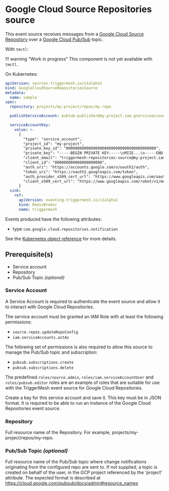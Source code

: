 # Google Cloud Source Repositories source

This event source receives messages from a [Google Cloud Source Repository][gc-source-repositories]
over a [Google Cloud Pub/Sub][gc-source-repositories-events] topic.

With `tmctl`:

!!! warning "Work in progress"
    This component is not yet available with `tmctl`.

On Kubernetes:

```yaml
apiVersion: sources.triggermesh.io/v1alpha1
kind: GoogleCloudSourceRepositoriesSource
metadata:
  name: sample
spec:
  repository: projects/my-project/repos/my-repo

  publishServiceAccount: pubsub-publisher@my-project.iam.gserviceaccount.com

  serviceAccountKey:
    value: >-
      {
        "type": "service_account",
        "project_id": "my-project",
        "private_key_id": "0000000000000000000000000000000000000000",
        "private_key": "-----BEGIN PRIVATE KEY-----\nMIIE...\n-----END PRIVATE KEY-----\n",
        "client_email": "triggermesh-repositories-source@my-project.iam.gserviceaccount.com",
        "client_id": "000000000000000000000",
        "auth_uri": "https://accounts.google.com/o/oauth2/auth",
        "token_uri": "https://oauth2.googleapis.com/token",
        "auth_provider_x509_cert_url": "https://www.googleapis.com/oauth2/v1/certs",
        "client_x509_cert_url": "https://www.googleapis.com/robot/v1/metadata/x509/triggermesh-repositories-source%40my-project.iam.gserviceaccount.com"
      }
  sink:
    ref:
      apiVersion: eventing.triggermesh.io/v1alpha1
      kind: RedisBroker
      name: triggermesh
```

Events produced have the following attributes:

* type `com.google.cloud.repositories.notification`

See the [Kubernetes object reference](../../reference/sources/#sources.triggermesh.io/v1alpha1.GoogleCloudSourceRepositoriesSource) for more details.

## Prerequisite(s)

- Service account
- Repository
- Pub/Sub Topic _(optional)_

### Service Account

A Service Account is required to authenticate the event source and allow it to interact with Google
Cloud Repositories.

The service account must be granted an IAM Role with at least the following permissions:

- `source.repos.updateRepoConfig`
- `iam.serviceAccounts.actAs`

The following set of permissions is also required to allow this source to manage the Pub/Sub topic and subscription:

- `pubsub.subscriptions.create`
- `pubsub.subscriptions.delete`

The predefined `roles/source.admin`, `roles/iam.serviceAccountUser` and `roles/pubsub.editor` roles are an example of roles that are suitable for use with the TriggerMesh event
source for Google Cloud Repositories.

Create a key for this service account and save it. This key must be in JSON format. It is required to be
able to run an instance of the Google Cloud Repositories event source.

### Repository

Full resource name of the Repository. For example, projects/my-project/repos/my-repo.

### Pub/Sub Topic _(optional)_
Full resource name of the Pub/Sub topic where change notifications originating from the
configured repo are sent to. If not supplied, a topic is created on behalf of the user, in the
GCP project referenced by the 'project' attribute. The expected format is described at
https://cloud.google.com/pubsub/docs/admin#resource_names

[gc-source-repositories]: https://cloud.google.com/source-repositories/docs
[gc-source-repositories-events]: https://cloud.google.com/source-repositories/docs/configuring-notifications
